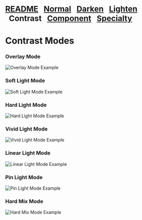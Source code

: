 <span style="font-size:1.75em; font-weight:900;">**[README](https://github.com/chrisfreilich/virtuoso-nodes/blob/main/README.md)
&nbsp;&nbsp;[Normal](https://github.com/chrisfreilich/virtuoso-nodes/blob/main/normal-modes.md)
&nbsp;&nbsp;[Darken](https://github.com/chrisfreilich/virtuoso-nodes/blob/main/darken-modes.md)
&nbsp;&nbsp;[Lighten](https://github.com/chrisfreilich/virtuoso-nodes/blob/main/lighten-modes.md)
&nbsp;&nbsp;Contrast
&nbsp;&nbsp;[Component](https://github.com/chrisfreilich/virtuoso-nodes/blob/main/component-modes.md)
&nbsp;&nbsp;[Specialty](https://github.com/chrisfreilich/virtuoso-nodes/blob/main/specialty-mode.md)**</span>

# Contrast Modes

### Overlay Mode  
![Overlay Mode Example](https://github.com/chrisfreilich/virtuoso-nodes/assets/108036952/9ea6c990-746e-42c6-a6b8-748bd116f363)

### Soft Light Mode   
![Soft Light Mode Example](https://github.com/chrisfreilich/virtuoso-nodes/assets/108036952/dfd34a46-e6ef-4f41-8beb-9d629c91ecc2)

### Hard Light Mode  
![Hard Light Mode Example](https://github.com/chrisfreilich/virtuoso-nodes/assets/108036952/4b6d41d0-3110-4a2a-9ef5-77f0322f77bc)

### Vivid Light Mode
![Vivid Light Mode Example](https://github.com/chrisfreilich/virtuoso-nodes/assets/108036952/bc7ca5d7-e98d-4654-9ecd-b1c0c6ff6dd5)

### Linear Light Mode
![Linear Light Mode Example](https://github.com/chrisfreilich/virtuoso-nodes/assets/108036952/377f4327-dbe4-49e8-a2db-916b0e895d76)

### Pin Light Mode
![Pin Light Mode Example](https://github.com/chrisfreilich/virtuoso-nodes/assets/108036952/985b046f-0d45-4041-b16f-3b5f2ccc9042)

### Hard Mix Mode
![Hard Mix Mode Example](https://github.com/chrisfreilich/virtuoso-nodes/assets/108036952/e4735c2e-7e17-4f07-949f-ffc050ad0087)
